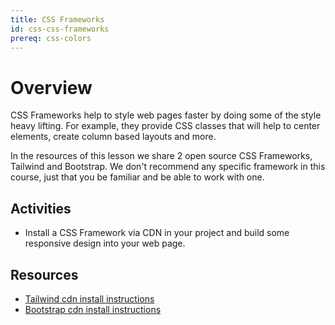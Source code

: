 ```yaml
---
title: CSS Frameworks
id: css-css-frameworks
prereq: css-colors
---
```


# Overview

CSS Frameworks help to style web pages faster by doing some of the style heavy lifting. For example, they provide CSS classes that will help to center elements, create column based layouts and more.

In the resources of this lesson we share 2 open source CSS Frameworks, Tailwind and Bootstrap. We don't recommend any specific framework in this course, just that you be familiar and be able to work with one.

## Activities

- Install a CSS Framework via CDN in your project and build some responsive design into your web page.

## Resources

- [Tailwind cdn install instructions](https://tailwindcss.com/docs/installation/play-cdn)
- [Bootstrap cdn install instructions](https://getbootstrap.com/docs/5.2/getting-started/download/#cdn-via-jsdelivr)
